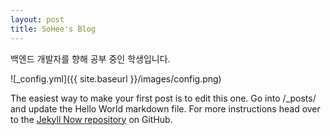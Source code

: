```yaml
---
layout: post
title: SoHee's Blog
---
```


백엔드 개발자를 향해 공부 중인 학생입니다. 

![_config.yml]({{ site.baseurl }}/images/config.png)

The easiest way to make your first post is to edit this one. Go into /_posts/ and update the Hello World markdown file. For more instructions head over to the [Jekyll Now repository](https://github.com/barryclark/jekyll-now) on GitHub.